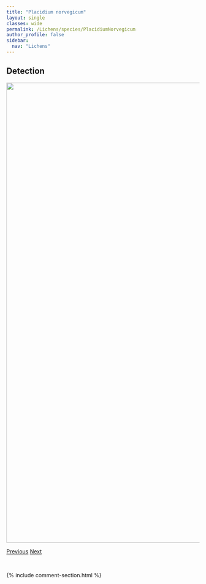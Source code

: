 ```yaml
---
title: "Placidium norvegicum"
layout: single
classes: wide
permalink: /Lichens/species/PlacidiumNorvegicum
author_profile: false
sidebar:
  nav: "Lichens"
---
```


<h2>Detection</h2>

<a href="https://drive.google.com/uc?export=view&id=1q2nxlIkmrxhVSYKTCsvHy86jXuldKk6A">
<img src="https://drive.google.com/uc?export=view&id=1q2nxlIkmrxhVSYKTCsvHy86jXuldKk6A" height = "1200" width = "800">
</a>


<a href="/DevelopmentWebsite/Lichens/species/PhysconiaPerisidiosa" class="pagination--pager" title="Physconia perisidiosa">Previous</a> <a href="/DevelopmentWebsite/Lichens/species/PlatismatiaGlauca" class="pagination--pager" title="Platismatia glauca">Next</a>

<p>&nbsp;</p>

{% include comment-section.html %}

